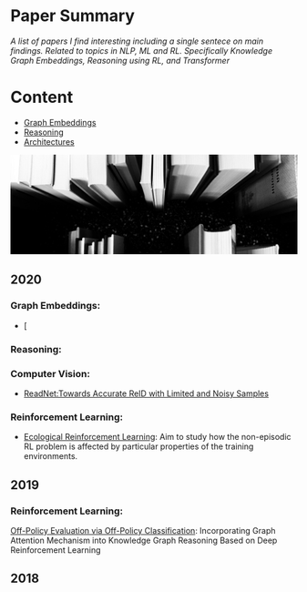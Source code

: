 Paper Summary
=============
_A list of papers I find interesting including a single sentece on main findings. Related to topics in NLP, ML and RL.
Specifically Knowledge Graph Embeddings, Reasoning using RL, and Transformer_  

Content
========= 
  - [Graph Embeddings](#Graph-Embeddings) 
  - [Reasoning](#Reasoning)
  - [Architectures](#Architectures) 

![](https://github.com/patzaa/Papers/blob/master/Title.png?raw=true)




2020
--------
### Graph Embeddings: 

- [

### Reasoning: 


### Computer Vision: 
- [ReadNet:Towards Accurate ReID with Limited and Noisy Samples](https://arxiv.org/abs/2005.05740)

### Reinforcement Learning: 

- [Ecological Reinforcement Learning](https://arxiv.org/pdf/2006.12478.pdf): Aim to study how the non-episodic RL problem is affected by particular properties of the training environments.

2019
--------
### Reinforcement Learning:
[Off-Policy Evaluation via Off-Policy Classification](https://arxiv.org/abs/1906.01624): 
Incorporating Graph Attention Mechanism into Knowledge Graph Reasoning Based on Deep Reinforcement Learning

2018
--------
